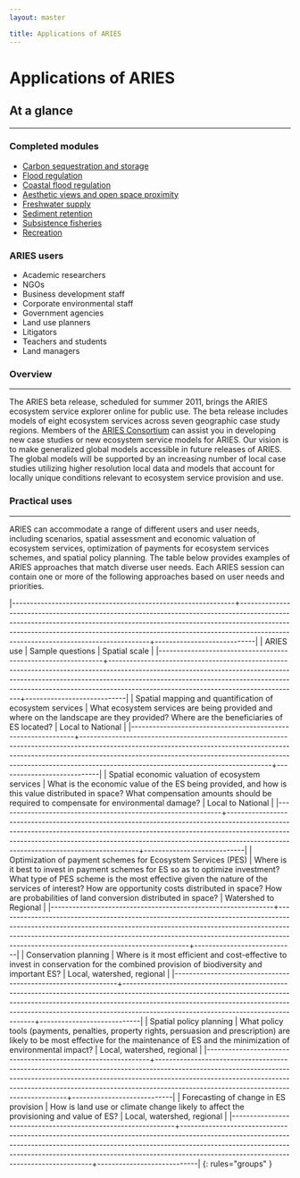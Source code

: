 ```yaml
---
layout: master

title: Applications of ARIES
---
```

# Applications of ARIES

<div id="about-sidebar" markdown="1">

## At a glance
---------------

### Completed modules

* [Carbon sequestration and storage](/modules/carbon.html)
* [Flood regulation](/modules/flood.html)
* [Coastal flood regulation](/modules/coast.html)
* [Aesthetic views and open space proximity](/modules/aesth.html)
* [Freshwater supply](/modules/water.html)
* [Sediment retention](/modules/soil.html)
* [Subsistence fisheries](/modules/fish.html)
* [Recreation](/modules/rec.html)

### ARIES users

* Academic researchers
* NGOs
* Business development staff
* Corporate environmental staff
* Government agencies
* Land use planners
* Litigators
* Teachers and students
* Land managers

</div>

<div id="about-content" markdown="1">

### Overview
-------------

The ARIES beta release, scheduled for summer 2011, brings the ARIES
ecosystem service explorer online for public use.  The beta release
includes models of eight ecosystem services across seven geographic
case study regions.  Members of the [ARIES
Consortium](/about/ariesteam.html) can assist you in developing new
case studies or new ecosystem service models for ARIES. Our vision is
to make generalized global models accessible in future releases of
ARIES.  The global models will be supported by an increasing number of
local case studies utilizing higher resolution local data and models
that account for locally unique conditions relevant to ecosystem
service provision and use.

### Practical uses
-------------------

ARIES can accommodate a range of different users and user needs,
including scenarios, spatial assessment and economic valuation of
ecosystem services, optimization of payments for ecosystem services
schemes, and spatial policy planning. The table below provides
examples of ARIES approaches that match diverse user needs. Each ARIES
session can contain one or more of the following approaches based on
user needs and priorities.

|--------------------------------------------------------------+-----------------------------------------------------------------------------------------------------------------------------------------------------------------------------------------------------------------------------------------------------------------------------------------------+----------------------------|
| ARIES use                                                    | Sample questions                                                                                                                                                                                                                                                                              | Spatial scale              |
|--------------------------------------------------------------+-----------------------------------------------------------------------------------------------------------------------------------------------------------------------------------------------------------------------------------------------------------------------------------------------+----------------------------|
| Spatial mapping and quantification of ecosystem services     | What ecosystem services are being provided and where on the landscape are they provided? Where are the beneficiaries of ES located?                                                                                                                                                           | Local to National          |
|--------------------------------------------------------------+-----------------------------------------------------------------------------------------------------------------------------------------------------------------------------------------------------------------------------------------------------------------------------------------------+----------------------------|
| Spatial economic valuation of ecosystem services             | What is the economic value of the ES being provided, and how is this value distributed in space? What compensation amounts should be required to compensate for environmental damage?                                                                                                         | Local to National          |
|--------------------------------------------------------------+-----------------------------------------------------------------------------------------------------------------------------------------------------------------------------------------------------------------------------------------------------------------------------------------------+----------------------------|
| Optimization of payment schemes for Ecosystem Services (PES) | Where is it best to invest in payment schemes for ES so as to optimize investment? What type of PES scheme is the most effective given the nature of the services of interest? How are opportunity costs distributed in space? How are probabilities of land conversion distributed in space? | Watershed to Regional      |
|--------------------------------------------------------------+-----------------------------------------------------------------------------------------------------------------------------------------------------------------------------------------------------------------------------------------------------------------------------------------------+----------------------------|
| Conservation planning                                        | Where is it most efficient and cost-effective to invest in conservation for the combined provision of biodiversity and important ES?                                                                                                                                                          | Local, watershed, regional |
|--------------------------------------------------------------+-----------------------------------------------------------------------------------------------------------------------------------------------------------------------------------------------------------------------------------------------------------------------------------------------+----------------------------|
| Spatial policy planning                                      | What policy tools (payments, penalties, property rights, persuasion and prescription) are likely to be most effective for the maintenance of ES and the minimization of environmental impact?                                                                                                 | Local, watershed, regional |
|--------------------------------------------------------------+-----------------------------------------------------------------------------------------------------------------------------------------------------------------------------------------------------------------------------------------------------------------------------------------------+----------------------------|
| Forecasting of change in ES provision                        | How is land use or climate change likely to affect the provisioning and value of ES?                                                                                                                                                                                                          | Local, watershed, regional |
|--------------------------------------------------------------+-----------------------------------------------------------------------------------------------------------------------------------------------------------------------------------------------------------------------------------------------------------------------------------------------+----------------------------|
{: rules="groups" }

</div>
